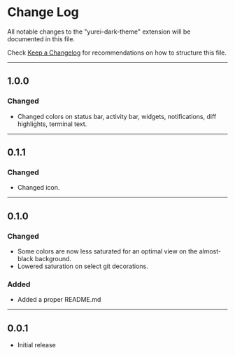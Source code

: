 # **Change Log**

All notable changes to the "yurei-dark-theme" extension will be documented in this file.

Check [Keep a Changelog](http://keepachangelog.com/) for recommendations on how to structure this file.

---

## **1.0.0**

### **Changed**

* Changed colors on status bar, activity bar, widgets, notifications, diff highlights, terminal text.

---

## **0.1.1**

### **Changed**

* Changed icon.

---

## **0.1.0**

### **Changed**

* Some colors are now less saturated for an optimal view on the almost-black background.
* Lowered saturation on select git decorations.

### **Added**

* Added a proper README.md

---

## **0.0.1**

* Initial release
